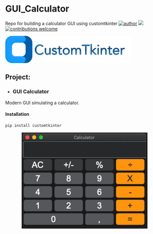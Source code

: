 # GUI_Calculator
Repo for building a calculator GUI using customtkinter
[![author](https://img.shields.io/badge/author-krishallam-red.svg)](https://www.linkedin.com/in/kristoffer-hallam-0200a236/) [![](https://img.shields.io/badge/python-3.7+-blue.svg)](https://www.python.org/downloads/release/python-365/) [![contributions welcome](https://img.shields.io/badge/contributions-welcome-brightgreen.svg?style=flat)](https://github.com/carlosfab/data_science/issues)

<p align="left">
  <img src="CTk.png" width="400">
</p>

## Project:

* ### **GUI Calculator**
Modern GUI simulating a calculator.

#### Installation
```bash
pip install customtkinter
```

<p align="center">
  <img src="Calc_Interface.png" width="400">
</p>
